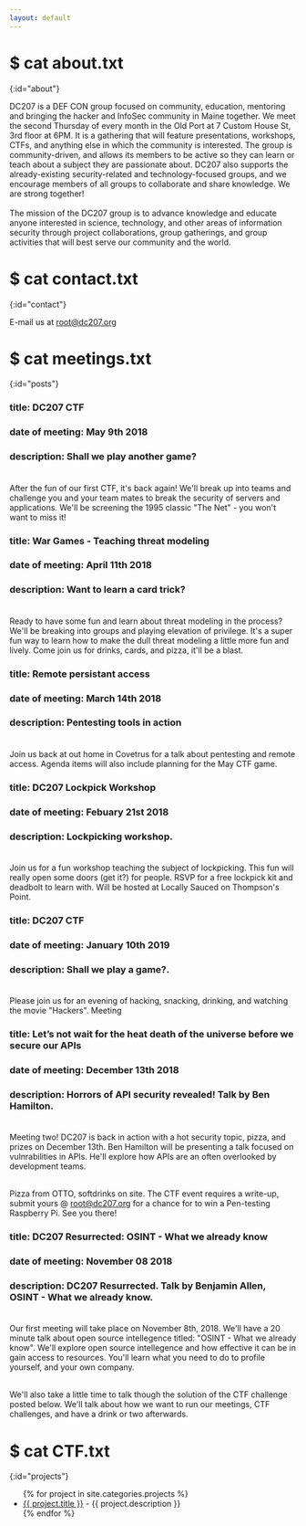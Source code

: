 ```yaml
---
layout: default
---
```


# $ cat about.txt
{:id="about"}

DC207 is a DEF CON group focused on community, education, mentoring and bringing the hacker and InfoSec community in Maine together. We meet the second Thursday of every month in the Old Port at 7 Custom House St, 3rd floor at 6PM. It is a gathering that will feature presentations, workshops, CTFs, and anything else in which the community is interested. The group is community-driven, and allows its members to be active so they can learn or teach about a subject they are passionate about. DC207 also supports the already-existing security-related and technology-focused groups, and we encourage members of all groups to collaborate and share knowledge. We are strong together!
<br><br>
The mission of the DC207 group is to advance knowledge and educate anyone interested in science, technology, and other areas of information security through project collaborations, group gatherings, and group activities that will best serve our community and the world.

# $ cat contact.txt
{:id="contact"}

E-mail us at root@dc207.org

# $ cat meetings.txt
{:id="posts"}

### title: DC207 CTF<br>
### date of meeting: May 9th 2018<br>
### description: Shall we play another game? <br><br>
After the fun of our first CTF, it's back again! We'll break up into teams and challenge you and your team mates to break the security of servers and applications. We'll be screening the 1995 classic "The Net" - you won't want to miss it!

### title: War Games - Teaching threat modeling <br>
### date of meeting: April 11th 2018<br>
### description: Want to learn a card trick? <br><br>
Ready to have some fun and learn about threat modeling in the process? We'll be breaking into groups and playing elevation of privilege. It's a super fun way to learn how to make the dull threat modeling a little more fun and lively. Come join us for drinks, cards, and pizza, it'll be a blast.

### title: Remote persistant access<br>
### date of meeting: March 14th 2018<br>
### description: Pentesting tools in action<br><br>
Join us back at out home in Covetrus for a talk about pentesting and remote access. Agenda items will also include planning for the May CTF game. 

### title: DC207 Lockpick Workshop<br>
### date of meeting: Febuary 21st 2018<br>
### description: Lockpicking workshop.<br><br>
Join us for a fun workshop teaching the subject of lockpicking. This fun will really open some doors (get it?) for people. RSVP for a free lockpick kit and deadbolt to learn with. Will be hosted at Locally Sauced on Thompson's Point. 

### title: DC207 CTF<br>
### date of meeting: January 10th 2019<br>
### description: Shall we play a game?.<br><br>
Please join us for an evening of hacking, snacking, drinking, and watching the movie "Hackers". Meeting

### title: Let’s not wait for the heat death of the universe before we secure our APIs<br>
### date of meeting: December 13th 2018<br>
### description: Horrors of API security revealed! Talk by Ben Hamilton.<br><br>
Meeting two! DC207 is back in action with a hot security topic, pizza, and prizes on December 13th. Ben Hamilton will be presenting a talk focused on vulnrabilities in APIs. He'll explore how APIs are an often overlooked by development teams.<br><br>

Pizza from OTTO, softdrinks on site. The CTF event requires a write-up, submit yours @ root@dc207.org for a chance for to win a Pen-testing Raspberry Pi. See you there!

### title: DC207 Resurrected: OSINT - What we already know <br>
### date of meeting: November 08 2018<br>
### description: DC207 Resurrected. Talk by Benjamin Allen, OSINT - What we already know.<br><br>
Our first meeting will take place on November 8th, 2018. We'll have a 20 minute talk about open source intellegence titled: "OSINT - What we already know". We'll explore open source intellegence and how effective it can be in gain access to resources. You'll learn what you need to do to profile yourself, and your own company.<br><br>

We'll also take a little time to talk though the solution of the CTF challenge posted below. We'll talk about how we want to run our meetings, CTF challenges, and have a drink or two afterwards.
# $ cat CTF.txt
{:id="projects"}

<ul>
{% for project in site.categories.projects %}
<li><a href="{{ project.link }}">{{ project.title }}</a> - {{ project.description }}</li>
{% endfor %}
</ul>

